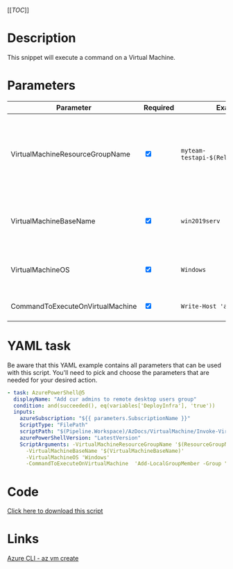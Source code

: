 [[_TOC_]]

# Description

This snippet will execute a command on a Virtual Machine.

# Parameters

| Parameter                        | Required                        | Example Value                               | Description                                                              |
| -------------------------------- | ------------------------------- | ------------------------------------------- | ------------------------------------------------------------------------ |
| VirtualMachineResourceGroupName  | <input type="checkbox" checked> | `myteam-testapi-$(Release.EnvironmentName)` | The name of the resource group where the virtual machine will reside in. |
| VirtualMachineBaseName           | <input type="checkbox" checked> | `win2019serv`                               | Prefix of the vm name, example `winsrv` for `winsrv01`                   |
| VirtualMachineOS                 | <input type="checkbox" checked> | `Windows`                                   | Type of OS the virtual has. Can be `Windows` or `Linux`                  |
| CommandToExecuteOnVirtualMachine | <input type="checkbox" checked> | `Write-Host 'abba'`                         | The script to run on the VM                                              |

# YAML task

Be aware that this YAML example contains all parameters that can be used with this script. You'll need to pick and choose the parameters that are needed for your desired action.

```yaml
- task: AzurePowerShell@5
  displayName: "Add cur admins to remote desktop users group"
  condition: and(succeeded(), eq(variables['DeployInfra'], 'true'))
  inputs:
    azureSubscription: "${{ parameters.SubscriptionName }}"
    ScriptType: "FilePath"
    scriptPath: "$(Pipeline.Workspace)/AzDocs/VirtualMachine/Invoke-Virtual-Machine-Command.ps1"
    azurePowerShellVersion: "LatestVersion"
    ScriptArguments: -VirtualMachineResourceGroupName '$(ResourceGroupName)'
      -VirtualMachineBaseName '$(VirtualMachineBaseName)'
      -VirtualMachineOS 'Windows'
      -CommandToExecuteOnVirtualMachine  'Add-LocalGroupMember -Group "Remote Desktop Users" -Member "$(DomainAdminGroup)"'
```

# Code

[Click here to download this script](../../../../src/VirtualMachine/Create-Virtual-Machine-From-Image.ps1)

# Links

[Azure CLI - az vm create](https://docs.microsoft.com/en-us/cli/azure/vm?view=azure-cli-latest#az_vm_create)
